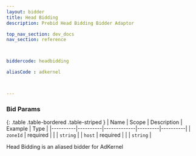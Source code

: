 ```yaml
---
layout: bidder
title: Head Bidding
description: Prebid Head Bidding Bidder Adaptor

top_nav_section: dev_docs
nav_section: reference



biddercode: headbidding

aliasCode : adkernel



---
```


### Bid Params

{: .table .table-bordered .table-striped }
| Name     | Scope    | Description | Example | Type     |
|----------|----------|-------------|---------|----------|
| `zoneId` | required |             |         | `string` |
| `host`   | required |             |         | `string` |

Head Bidding is an aliased bidder for AdKernel

